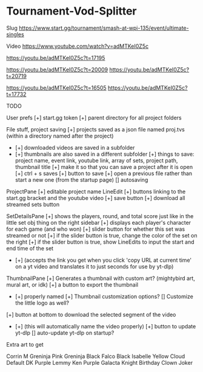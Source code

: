 # Tournament-Vod-Splitter

Slug
https://www.start.gg/tournament/smash-at-wpi-135/event/ultimate-singles


Video
https://www.youtube.com/watch?v=adMTKeI0Z5c

https://youtu.be/adMTKeI0Z5c?t=17195


https://youtu.be/adMTKeI0Z5c?t=20009
https://youtu.be/adMTKeI0Z5c?t=20719


https://youtu.be/adMTKeI0Z5c?t=16505
https://youtu.be/adMTKeI0Z5c?t=17732




TODO

User prefs
[+] start.gg token
[+] parent directory for all project folders

File stuff, project saving
[+] projects saved as a json file named proj.tvs (within a directory named after the project)
- [+] downloaded videos are saved in a subfolder
- [+] thumbnails are also saved in a different subfolder
[+] things to save: project name, event link, youtube link, array of sets, project path, thumbnail title
[+] make it so that you can save a project after it is open
[+] ctrl + s saves
[+] button to save
[+] open a previous file rather than start a new one (from the startup page)
[] autosaving

ProjectPane
[+] editable project name LineEdit
[+] buttons linking to the start.gg bracket and the youtube video
[+] save button
[+] download all streamed sets button


SetDetailsPane
[+] shows the players, round, and total score just like in the little set obj thing on the right sidebar
[+] displays each player's character for each game (and who won)
[+] slider button for whether this set was streamed or not
[+] if the slider button is true, change the color of the set on the right
[+] if the slider button is true, show LineEdits to input the start and end time of the set
- [+] (accepts the link you get when you click 'copy URL at current time' on a yt video and translates it to just seconds for use by yt-dlp)


ThumbnailPane
[+] Generates a thumbnail with custom art? (mightybird art, mural art, or idk)
[+] a button to export the thumbnail
- [+] properly named
[+] Thumbnail customization options?
[] Customize the little logo as well?

[+] button at bottom to download the selected segment of the video
- [+] (this will automatically name the video properly)
[+] button to update yt-dlp
[] auto-update yt-dlp on startup?


Extra art to get

Corrin M
Greninja Pink
Greninja Black
Falco Black
Isabelle Yellow
Cloud Default
DK Purple
Lemmy
Ken Purple
Galacta Knight
Birthday Clown Joker

